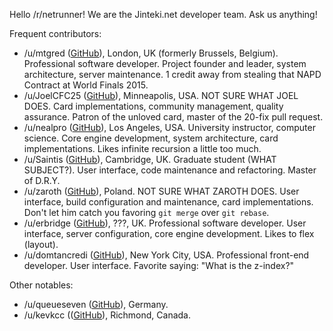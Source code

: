 Hello /r/netrunner! We are the Jinteki.net developer team. Ask us anything!

Frequent contributors:

* /u/mtgred ([GitHub](https://github.com/mtgred/)), London, UK (formerly Brussels, Belgium). Professional software developer. Project founder and leader, system architecture, server maintenance. 1 credit away from stealing that NAPD Contract at World Finals 2015.
* /u/JoelCFC25 ([GitHub](https://github.com/JoelCFC25)), Minneapolis, USA. NOT SURE WHAT JOEL DOES. Card implementations, community management, quality assurance. Patron of the unloved card, master of the 20-fix pull request.
* /u/nealpro ([GitHub](https://github.com/nealterrell)), Los Angeles, USA. University instructor, computer science. Core engine development, system architecture, card implementations. Likes infinite recursion a little too much.
* /u/Saintis ([GitHub](https://github.com/Saintis)), Cambridge, UK. Graduate student (WHAT SUBJECT?). User interface, code maintenance and refactoring. Master of D.R.Y. 
* /u/zaroth ([GitHub](https://github.com/zaroth)), Poland. NOT SURE WHAT ZAROTH DOES. User interface, build configuration and maintenance, card implementations. Don't let him catch you favoring `git merge` over `git rebase`.
* /u/erbridge ([GitHub](https://github.com/JoelCFC25)), ???, UK. Professional software developer. User interface, server configuration, core engine development. Likes to flex (layout).
* /u/domtancredi ([GitHub](https://github.com/domtancredi)), New York City, USA. Professional front-end developer. User interface. Favorite saying: "What is the z-index?"

Other notables:

* /u/queueseven ([GitHub](https://github.com/queueseven)), Germany.
* /u/kevkcc (([GitHub](https://github.com/kevkcc)), Richmond, Canada.
